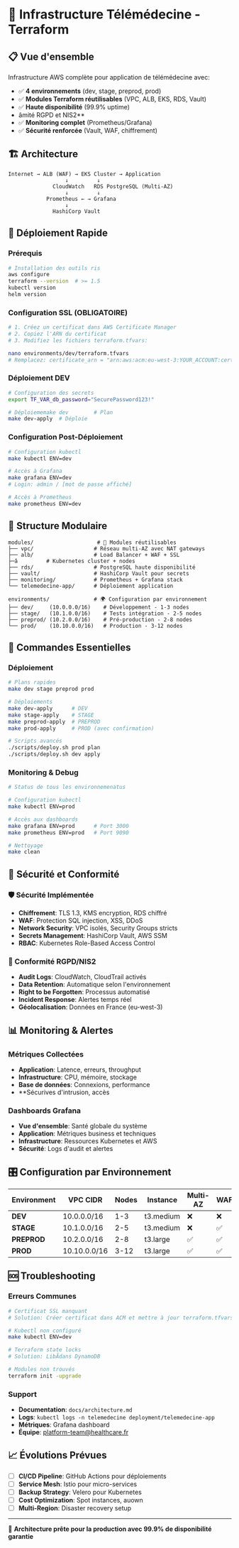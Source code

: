 # 🏥 Infrastructure Télémédecine - Terraform

## 📋 Vue d'ensemble

Infrastructure AWS complète pour application de télémédecine avec:
- ✅ **4 environnements** (dev, stage, preprod, prod)
- ✅ **Modules Terraform réutilisables** (VPC, ALB, EKS, RDS, Vault)
- ✅ **Haute disponibilité** (99.9% uptime)
- âmité RGPD et NIS2**
- ✅ **Monitoring complet** (Prometheus/Grafana)
- ✅ **Sécurité renforcée** (Vault, WAF, chiffrement)

## 🏗️ Architecture

```
Internet → ALB (WAF) → EKS Cluster → Application
                  ↓         ↓
              CloudWatch   RDS PostgreSQL (Multi-AZ)
                  ↓         ↓
            Prometheus ← → Grafana
                  ↓
              HashiCorp Vault
```

## 🚀 Déploiement Rapide

### Prérequis
```bash
# Installation des outils ris
aws configure
terraform --version  # >= 1.5
kubectl version
helm version
```

### Configuration SSL (OBLIGATOIRE)
```bash
# 1. Créez un certificat dans AWS Certificate Manager
# 2. Copiez l'ARN du certificat
# 3. Modifiez les fichiers terraform.tfvars:

nano environments/dev/terraform.tfvars
# Remplacez: certificate_arn = "arn:aws:acm:eu-west-3:YOUR_ACCOUNT:certificate/YOUR_CERT"
```

### Déploiement DEV
```bash
# Configuration des secrets
export TF_VAR_db_password="SecurePassword123!"

# Déploiememake dev        # Plan
make dev-apply  # Déploie
```

### Configuration Post-Déploiement
```bash
# Configuration kubectl
make kubectl ENV=dev

# Accès à Grafana
make grafana ENV=dev
# Login: admin / [mot de passe affiché]

# Accès à Prometheus  
make prometheus ENV=dev
```

## 📁 Structure Modulaire

```
modules/                    # 🎯 Modules réutilisables
├── vpc/                   # Réseau multi-AZ avec NAT gateways
├── alb/                   # Load Balancer + WAF + SSL
├─â         # Kubernetes cluster + nodes
├── rds/                   # PostgreSQL haute disponibilité
├── vault/                 # HashiCorp Vault pour secrets
├── monitoring/            # Prometheus + Grafana stack
└── telemedecine-app/      # Déploiement application

environments/              # 🌍 Configuration par environnement
├── dev/     (10.0.0.0/16)    # Développement - 1-3 nodes
├── stage/   (10.1.0.0/16)    # Tests intégration - 2-5 nodes
├── preprod/ (10.2.0.0/16)    # Pré-production - 2-8 nodes
└── prod/    (10.10.0.0/16)   # Production - 3-12 nodes
```

## 🎯 Commandes Essentielles

### Déploiement
```bash
# Plans rapides
make dev stage preprod prod

# Déploiements
make dev-apply      # DEV
make stage-apply    # STAGE
make preprod-apply  # PREPROD
make prod-apply     # PROD (avec confirmation)

# Scripts avancés
./scripts/deploy.sh prod plan
./scripts/deploy.sh dev apply
```

### Monitoring & Debug
```bash
# Status de tous les environnemenatus

# Configuration kubectl
make kubectl ENV=prod

# Accès aux dashboards
make grafana ENV=prod      # Port 3000
make prometheus ENV=prod   # Port 9090

# Nettoyage
make clean
```

## 🔐 Sécurité et Conformité

### 🛡️ Sécurité Implémentée
- **Chiffrement**: TLS 1.3, KMS encryption, RDS chiffré
- **WAF**: Protection SQL injection, XSS, DDoS
- **Network Security**: VPC isolés, Security Groups stricts
- **Secrets Management**: HashiCorp Vault, AWS SSM
- **RBAC**: Kubernetes Role-Based Access Control

### 📜 Conformité RGPD/NIS2
- **Audit Logs**: CloudWatch, CloudTrail activés
- **Data Retention**: Automatique selon l'environnement
- **Right to be Forgotten**: Processus automatisé
- **Incident Response**: Alertes temps réel
- **Géolocalisation**: Données en France (eu-west-3)

## 📊 Monitoring & Alertes

### Métriques Collectées
- **Application**: Latence, erreurs, throughput
- **Infrastructure**: CPU, mémoire, stockage
- **Base de données**: Connexions, performance
- **Sécurives d'intrusion, accès

### Dashboards Grafana
- **Vue d'ensemble**: Santé globale du système
- **Application**: Métriques business et techniques
- **Infrastructure**: Ressources Kubernetes et AWS
- **Sécurité**: Logs d'audit et alertes

## 🎛️ Configuration par Environnement

| Environment | VPC CIDR     | Nodes    | Instance   | Multi-AZ | WAF | Vault |
|-------------|--------------|----------|------------|----------|-----|-------|
| **DEV**     | 10.0.0.0/16  | 1-3      | t3.medium  | ❌   | ❌    |
| **STAGE**   | 10.1.0.0/16  | 2-5      | t3.medium  | ❌       | ✅   | ✅    |
| **PREPROD** | 10.2.0.0/16  | 2-8      | t3.large   | ✅       | ✅   | ✅    |
| **PROD**    | 10.10.0.0/16 | 3-12     | t3.large   | ✅       | ✅   | ✅    |

## 🆘 Troubleshooting

### Erreurs Communes
```bash
# Certificat SSL manquant
# Solution: Créer certificat dans ACM et mettre à jour terraform.tfvars

# Kubectl non configuré
make kubectl ENV=dev

# Terraform state locks
# Solution: LibÃdans DynamoDB

# Modules non trouvés
terraform init -upgrade
```

### Support
- **Documentation**: `docs/architecture.md`
- **Logs**: `kubectl logs -n telemedecine deployment/telemedecine-app`
- **Métriques**: Grafana dashboard
- **Équipe**: platform-team@healthcare.fr

## 📈 Évolutions Prévues

- [ ] **CI/CD Pipeline**: GitHub Actions pour déploiements
- [ ] **Service Mesh**: Istio pour micro-services
- [ ] **Backup Strategy**: Velero pour Kubernetes
- [ ] **Cost Optimization**: Spot instances, auown
- [ ] **Multi-Region**: Disaster recovery setup

---

🎯 **Architecture prête pour la production avec 99.9% de disponibilité garantie**
